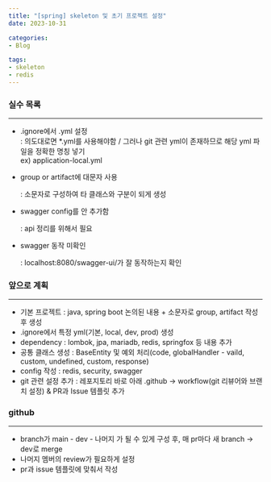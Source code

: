 ```yaml
---
title: "[spring] skeleton 및 초기 프로젝트 설정"
date: 2023-10-31

categories:
- Blog

tags:
- skeleton
- redis
---
```


### 실수 목록

---


- .ignore에서 .yml 설정  
  : 의도대로면 \*.yml를 사용해야함 / 그러나 git 관련 yml이 존재하므로 해당 yml 파일을 정확한 명칭 넣기  
  ex) application-local.yml


- group or artifact에 대문자 사용

  : 소문자로 구성하여 타 클래스와 구분이 되게 생성

- swagger config를 안 추가함

  : api 정리를 위해서 필요


- swagger 동작 미확인

  : localhost:8080/swagger-ui/가 잘 동작하는지 확인


### 앞으로 계획

---

- 기본 프로젝트 : java, spring boot 논의된 내용 + 소문자로 group, artifact 작성 후 생성
- .ignore에서 특정 yml(기본, local, dev, prod) 생성
- dependency : lombok, jpa, mariadb, redis, springfox 등 내용 추가
- 공통 클래스 생성 : BaseEntity 및 예외 처리(code, globalHandler - vaild, custom, undefined, custom, response)
- config 작성 : redis, security, swagger
- git 관련 설정 추가 : 레포지토리 바로 아래 .github -> workflow(git 리뷰어와 브랜치 설정) & PR과 Issue 템플릿 추가

### github

---

- branch가 main - dev - 나머지 가 될 수 있게 구성 후, 매 pr마다 새 branch -> dev로 merge
- 나머지 멤버의 review가 필요하게 설정
- pr과 issue 템플릿에 맞춰서 작성